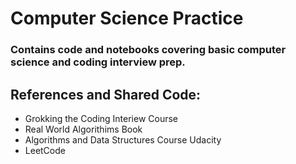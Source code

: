 # Computer Science Practice

### Contains code and notebooks covering basic computer science and coding interview prep. 

## References and Shared Code:
* Grokking the Coding Interiew Course 
* Real World Algorithims Book
* Algorithms and Data Structures Course Udacity
* LeetCode